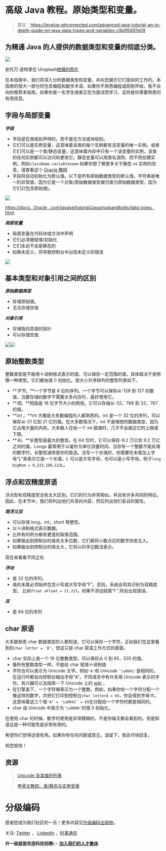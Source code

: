# 高级 Java 教程。原始类型和变量。

> 原文：<https://levelup.gitconnected.com/advanced-java-tutorial-an-in-depth-guide-on-java-data-types-and-variables-c9a1f6497e09>

## 为精通 Java 的人提供的数据类型和变量的彻底分类。

![](img/e66173820deabf6e0f4a0a8d66ff867c.png)

安托万·道特里在 Unsplash[拍摄的照片](https://unsplash.com?utm_source=medium&utm_medium=referral)

在本指南中，我们将深入分析数据类型和变量，并向您展示它们是如何工作的。本指南的很大一部分将包含编程和数学术语，如果你不熟悉编程或刚刚开始，我不会向你推荐本指南。如果你是一名学生或者正在为面试而学习，这将是你需要熟悉的有用信息。

## 字段与局部变量

***字段***

*   字段是在类级别声明的，而不是在方法或块级别。
*   它们可以是实例变量，这意味着该类的每个实例都有该变量的唯一实例。或者它们可以是一个类/静态变量，这意味着内存中只有一个该变量的实例，该类的任何实例都可以访问和更改它。静态变量可以用类名调用，而不用创建实例。例如`className.variablename`
    如果你想了解更多关于静态 vs 实例的信息，请查看这个 [Oracle 教程](https://docs.oracle.com/javase/tutorial/java/javaOO/classvars.html)
*   字段将自动初始化为默认值。以下是所有原始数据类型的默认值。字符串是唯一的异常值，因为它是一个对象(原始数据类型被归类为原始数据类型，因为它们只包含原始值)。

![](img/40c49fdd69697a37fcea7d730e821c49.png)

[https://docs . Oracle . com/javase/tutorial/Java/nutsandbolts/data types . html](https://docs.oracle.com/javase/tutorial/java/nutsandbolts/datatypes.html)

***局部变量***

*   局部变量在代码块或方法中声明
*   它们必须被赋值/初始化
*   它们永远不会是静态的
*   如果未定义，将导致控制台中出现未定义的错误

![](img/e31229a41bc612b9ae4b4dcbc28dfbb1.png)

## 基本类型和对象引用之间的区别

***原始数据类型***

*   存储原始值。
*   无法存储空值

***对象引用***

*   存储指向其值的指针
*   可以存储空值

![](img/4ef10d3bcbeda99835f4d41c226196af.png)![](img/2c3b9a82d06b2607cf2b722ce0e51227.png)

## 原始整数类型

整数类型是不能用十进制格式表示的值，可以保存一定范围的值，具体取决于使用哪一种类型。它们都由值 0 初始化。按大小升序排列的整型列表如下。

*   ***字节*。**一个字节是 8 位的序列。一个字节可以保存从-128 到 127 的数值。当要存储的数字不需要太多内存时，最好使用它。
*   ***短*。**短路是 16 位字节大小的两倍。它可以存储从-32，768 到 32，767 的值。
*   ***int* 。**int 大概是大多数编程的人都熟悉的。int 是一个 32 位的序列，可以保存从-21 亿到 21 亿的值。在大多数情况下，int 不是理想的数据类型，因为它占用大量的内存。大多数人在给一个 int 赋值时，几乎不会接近它的上限或下限。
*   ***长*。**长整型是最大的整型。在 64 位时，它可以保存-9.2 万亿到 9.2 万亿之间的值。Longs 最常用于以毫秒为单位测量时间。当你有一个整数不能处理的数字时，长整型通常是你的首选。当写一个长值时，你需要在末尾加上字母“L”来表示它是一个长值。L 可以是大写字母，也可以是小写字母。例子`long bigNum = 9,233,186,123L`。

## 浮点和双精度原语

浮点型和双精度型没有太大区别。它们的行为非常相似，并且有许多共同的特征。因此，在本节中，我们将列出他们共享的内容，然后列出他们各自的属性。

***既浮又双***

*   可以存储 long，int，short 等整型。
*   以十进制格式表示数据。
*   比所有的积分都有更宽的取值范围。
*   如果输出到控制台的值有太多位数，它们都将小数点后的数字四舍五入。
*   如果输出到控制台的值太大，它将以科学记数法表示。

现在来看看不同之处

***浮动***

*   是 32 位的序列。
*   值的末尾必须始终包含小写或大写字母“F”。否则，系统会将其识别为双精度型。
    比如`float aFloat = 21.22f`。如果不添加结尾“f ”,将会出现错误。

***双***

*   是 64 位的序列

## char 原语

大多数熟悉 char 数据类型的人都知道，它可以保存一个字符，正如我们在这里看到的`char letter = 'B'`，但这只是 char 原语工作方式的表面。

*   char 实际上是一个 16 位整数类型，可以保存从 0 到 65，535 的值。
*   像所有整数类型一样，不能给 char 赋值十进制值
*   字符也可以表示为 Unicode 文字。例如`'A'`和 Unicode `'\u0041'`是相同的，在运行时都会向控制台输出字母“A”。不同语言中有许多用 Unicode 表示的字符。有兴趣可以去探索一下 Unicode 上的 [wiki](https://en.wikipedia.org/wiki/List_of_Unicode_characters) 。
*   在引擎盖下，一个字符被表示为一个整数。例如，如果你给一个字符分配一个像这样的数字，并把它打印到控制台`char letterA = 65`，你会得到字母‘A’。这意味着这三个值`'A' = '\u0041' = 65`在分配给一个字符时都是相同的。
*   char 由 Unicode 中表示为`'\u0000'`的值 0 初始化。

在使用 char 的时候，数字的使用是非常模糊的，不是你每天都会看到的。但是知道这是一种可能性是非常有用的。

希望你们觉得这很有用。如果你有任何问题或意见，请留下，我会尽快回复。

祝您愉快！

## 资源

> [Unicode 及其值的列表](https://en.wikipedia.org/wiki/List_of_Unicode_characters)
> 
> [甲骨文教程。类/静态与实例变量](https://docs.oracle.com/javase/tutorial/java/javaOO/classvars.html)

# 分级编码

感谢您成为我们社区的一员！更多内容见[升级编码出版物](https://levelup.gitconnected.com/)。

关注: [Twitter](https://twitter.com/gitconnected) ， [LinkedIn](https://www.linkedin.com/company/gitconnected) ，[时事通讯](https://newsletter.levelup.dev/)

**升一级就是改造科技招聘**👉 [**加入我们的人才集体**](https://jobs.levelup.dev/talent/welcome?referral=true)